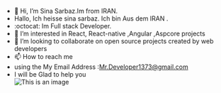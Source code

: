 - 👋 Hi, I’m Sina Sarbaz.Im from IRAN.
-    Hallo, Ich heisse sina sarbaz. Ich bin Aus dem IRAN .
-  :octocat:  Im Full stack Developer.
- 👀 I’m interested in React, React-native ,Angular ,Aspcore projects
- 💞️ I’m looking to collaborate on open source projects created by web developers
- 📫 How to reach me 
- using the My Email Address :Mr.Developer1373@gmail.com
- I will be Glad to help you                                                                                                                                                                                                  
![This is an image](https://mega.nz/file/9UgW3BbZ)
 

